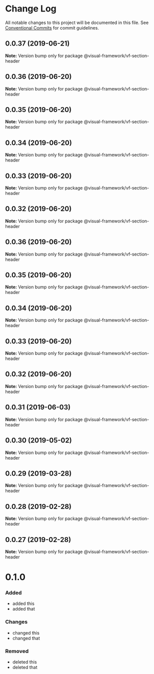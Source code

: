# Change Log

All notable changes to this project will be documented in this file.
See [Conventional Commits](https://conventionalcommits.org) for commit guidelines.

## 0.0.37 (2019-06-21)

**Note:** Version bump only for package @visual-framework/vf-section-header





## 0.0.36 (2019-06-20)

**Note:** Version bump only for package @visual-framework/vf-section-header





## 0.0.35 (2019-06-20)

**Note:** Version bump only for package @visual-framework/vf-section-header





## 0.0.34 (2019-06-20)

**Note:** Version bump only for package @visual-framework/vf-section-header





## 0.0.33 (2019-06-20)

**Note:** Version bump only for package @visual-framework/vf-section-header





## 0.0.32 (2019-06-20)

**Note:** Version bump only for package @visual-framework/vf-section-header





## 0.0.36 (2019-06-20)

**Note:** Version bump only for package @visual-framework/vf-section-header





## 0.0.35 (2019-06-20)

**Note:** Version bump only for package @visual-framework/vf-section-header





## 0.0.34 (2019-06-20)

**Note:** Version bump only for package @visual-framework/vf-section-header





## 0.0.33 (2019-06-20)

**Note:** Version bump only for package @visual-framework/vf-section-header





## 0.0.32 (2019-06-20)

**Note:** Version bump only for package @visual-framework/vf-section-header





## 0.0.31 (2019-06-03)

**Note:** Version bump only for package @visual-framework/vf-section-header





## 0.0.30 (2019-05-02)

**Note:** Version bump only for package @visual-framework/vf-section-header





## 0.0.29 (2019-03-28)

**Note:** Version bump only for package @visual-framework/vf-section-header





## 0.0.28 (2019-02-28)

**Note:** Version bump only for package @visual-framework/vf-section-header





## 0.0.27 (2019-02-28)

**Note:** Version bump only for package @visual-framework/vf-section-header





# 0.1.0

### Added
- added this
- added that

### Changes

- changed this
- changed that

### Removed

- deleted this
- deleted that
